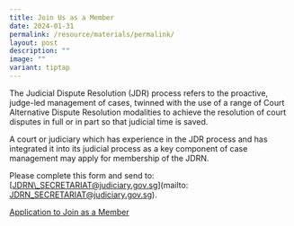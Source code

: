 ```yaml
---
title: Join Us as a Member
date: 2024-01-31
permalink: /resource/materials/permalink/
layout: post
description: ""
image: ""
variant: tiptap
---
```

<p>The Judicial Dispute Resolution (JDR) process refers to the proactive,
judge-led management of cases, twinned with the use of a range of Court
Alternative Dispute Resolution modalities to achieve the resolution of
court disputes in full or in part so that judicial time is saved.</p>
<p>A court or judiciary which has experience in the JDR process and has integrated
it into its judicial process as a key component of case management may
apply for membership of the JDRN.</p>
<p>Please complete this form and send to: [<a href="mailto:JDRN\_SECRETARIAT@judiciary.gov.sg" rel="noopener noreferrer nofollow" target="_blank">JDRN\_SECRETARIAT@judiciary.gov.sg</a>](mailto:
<a href="mailto:JDRN_SECRETARIAT@judiciary.gov.sg" rel="noopener noreferrer nofollow" target="_blank">JDRN_SECRETARIAT@judiciary.gov.sg</a>).</p>
<p></p>
<p><a href="/files/appln form for jdrn membership_9apr23.pdf" rel="noopener noreferrer nofollow" target="_blank">Application to Join as a Member</a>
</p>